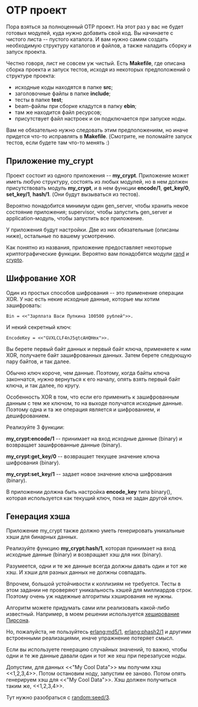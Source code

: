 # OTP проект

Пора взяться за полноценный OTP проект. На этот раз у вас не будет
готовых модулей, куда нужно добавить свой код.  Вы начинаете с чистого
листа -- пустого каталога. И вам нужно самим создать необходимую
структуру каталогов и файлов, а также наладить сборку и запуск
проекта.

Честно говоря, лист не совсем уж чистый. Есть **Makefile**, где описана
сборка проекта и запуск тестов, исходя из некоторых предположений о
структуре проекта:

- исходные коды находятся в папке **src**;
- заголовочные файлы в папке **include**;
- тесты в папке **test**;
- beam-файлы при сборке кладутся в папку **ebin**;
- там же находится файл ресурсов;
- присутствует файл настроек и он подключается при запуске ноды.

Вам не обязательно нужно следовать этим предположениям, но иначе
придется что-то исправлять в **Makefile**. (Смотрите, не поломайте
запуск тестов, если будете там что-то менять :)


## Приложение my_crypt

Проект состоит из одного приложения -- **my_crypt**.
Приложение может иметь любую структуру, состоять из любых модулей,
но в нем должен присутствовать модуль **my_crypt**, и в нем функции
**encode/1**, **get_key/0**, **set_key/1**, **hash/1**.
(Они будут вызываться из тестов).

Вероятно понадобится минимум один gen\_server, чтобы хранить некое
состояние приложения; supervisor, чтобы запустить gen\_server и
application-модуль, чтобы запустить все приложение.

У приложения будут настройки. Две из них обязательные
(описаны ниже), остальные по вашему усмотрению.

Как понятно из названия, приложение предоставляет некоторые
криптографические функции.  Вероятно вам понадобятся модули
[rand](http://erlang.org/doc/man/rand.html) и
[crypto](http://erlang.org/doc/man/crypto.html).


## Шифрование XOR

Один из простых способов шифрования -- это применение операции XOR.
У нас есть некие исходные данные, которые мы хотим зашифровать:

```
Bin = <<"Зарплата Васи Пупкина 100500 рублей">>.
```

И некий секретный ключ:

```
EncodeKey = <<"GVXLCLF4nJ5qtcAHQHmx">>.
```

Вы берете первый байт данных и первый байт ключа, применяете к ним
XOR, получаете байт зашифрованных данных.  Затем берете следующую пару
байтов, и так далее.

Обычно ключ короче, чем данные. Поэтому, когда байты ключа закончатся,
нужно вернуться к его началу, опять взять первый байт ключа, и так
далее, по кругу.

Особенность XOR в том, что если его применить к зашифрованным данным с
тем же ключом, то на выходе получатся исходные данные. Поэтому одна и
та же операция является и шифрованием, и дешифрованием.

Реализуйте 3 функции:

**my_crypt:encode/1** -- принимает на вход исходные данные (binary) и
возвращает зашифрованные данные (binary).

**my_crypt:get_key/0** -- возвращает текущее значение ключа шифрования (binary).

**my_crypt:set_key/1** -- задает новое значение ключа шифрования (binary).

В приложении должна быть настройка **encode_key** типа binary(), которая
используется как текущий ключ, пока не задан другой ключ.


## Генерация хэша

Приложение my_crypt также должно уметь генерировать уникальные хэши
для бинарных данных.

Реализуйте функцию **my_crypt:hash/1**, которая принимает на вход
исходные данные (binary) и возвращает хэш для них (binary).

Разумеется, одни и те же данные всегда должны давать один и тот же
хэш. И хэши для разных данных не должны совпадать.

Впрочем, большой устойчивости к коллизиям не требуется. Тесты в этом задании 
не проверяют уникальность хэшей для миллиардов строк. Поэтому очень уж 
надежные алгоритмы хэширования не нужны.

Алгоритм можете придумать сами или реализовать какой-либо известный.
Например, в моем решении используется
[хеширование Пирсона](https://en.wikipedia.org/wiki/Pearson_hashing).

Но, пожалуйста, не пользуйтесь
[erlang:md5/1](http://erlang.org/doc/man/erlang.html#md5-1),
[erlang:phash2/1](http://erlang.org/doc/man/erlang.html#phash2-1)
и другими встроенными реализациями, иначе упражнение потеряет смысл.

Если вы используете генерацию случайных значений, то важно, чтобы одни
и те же данные давали один и тот же хеш при перезапуске ноды.

Допустим, для данных <<"My Cool Data">> мы получим хэш <<1,2,3,4>>.
Потом остановим ноду, запустим ее заново. Потом опять генерируем хэш
для <<"My Cool Data">>. Хэш должен получиться таким же, <<1,2,3,4>>.

Тут нужно разобраться с [random:seed/3](http://erlang.org/doc/man/random.html#seed-3).
